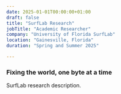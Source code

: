 ```yaml
---
date: 2025-01-01T00:00:00+01:00
draft: false
title: "SurfLab Research"
jobTitle: "Academic Researcher"
company: "University of Florida SurfLab"
location: "Gainesville, Florida"
duration: "Spring and Summer 2025"

---
```

### Fixing the world, one byte at a time

SurfLab research description.